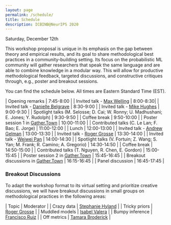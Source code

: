 ```yaml
---
layout: page
permalink: /schedule/
title: Schedule
description: ICBINB@NeurIPS 2020
---
```


<!-- # NeurIPS 2020 "I Can't Believe It's Not Better!" (ICBINB) Workshop Schedule -->
Saturday, December 12th
<!-- Times are listed in Eastern Daylight Time -->

This workshop proposal is unique in its emphasis on the gap between theory and empirical results, and its goal to share methodological best practices in a community-building setting. Its focus on the probabilistic ML community will gather researchers that speak the same language and are able to combine knowledge in a modular way. This will allow for productive methodological feedback, targeted discussions, and constructive critiques through, e.g., poster and breakout sessions.

You can find the schedule below. All times are Eastern Standard Time (EST).

| Opening remarks                    | 7:45-8:00 |
| Invited talk - [Max Welling](https://staff.fnwi.uva.nl/m.welling/)         | 8:00-8:30|
| Invited talk - [Danielle Belgrave](https://www.microsoft.com/en-us/research/people/dabelgra/)    | 8:30-9:00 |
| Invited talk - [Mike Hughes](https://www.michaelchughes.com/)         | 9:00-9:30 |
| Spotlight talks (M. Selosse; D. Cai; W. Ronny; U. Madhushani; E. Jones; Y. Rudolph)                       | 9:30-9:50 |
| Coffee break                          | 9:50-10:00 |
| Poster session 1 in [Gather.Town](https://gather.town/app/5163xhrHdSWrUZsG/ICBINB)                         | 10:00-11:00 |
| Contributed talks (C. Le Lan; F. Bao; E. Jorge) | 11:00-12:00 |
| Lunch                          | 12:00-13:00 |
| Invited talk - [Andrew Gelman](http://www.stat.columbia.edu/~gelman/) | 13:00-13:30 |
| Invited talk - [Roger Grosse](https://www.cs.toronto.edu/~rgrosse/) | 13:30-14:00 |
| Invited talk - [Weiwei Pan](https://iacs.seas.harvard.edu/people/weiwei-pan) | 14:00-14:30 |
| Spotlight talks (V. Fortuin; Z. Wang; S. Yan; M. Frank; R. Camino; A. Gregorio)                       | 14:30-14:50 |
| Coffee break                          | 14:50-15:00 |
| Contributed talks (T. Nguyen, R. Chen, E. Gordon)   | 15:00-15:45 |
| Poster session 2 in [Gather.Town](https://gather.town/app/5163xhrHdSWrUZsG/ICBINB)                     | 15:45-16:45 |
| Breakout discussions in [Gather.Town](https://gather.town/app/5163xhrHdSWrUZsG/ICBINB)                 | 16:15-16:45 |
| Panel discussion                      | 16:45-17:45 |

### Breakout Discussions

To adapt the workshop format to its virtual setting and prioritize creative discussions, we will have breakout discussions in small groups on methodological practices in the following areas:


| Topic         | Moderator |
| Crazy data        | [Stephanie Hyland](https://sthy.land/pages/bio.html) |
| Tricky priors         | [Roger Grosse](http://www.cs.toronto.edu/~rgrosse/) |
| Muddled models      | [Isabel Valera](https://ivaleram.github.io/) |
| Bumpy inference  | [Francisco Ruiz](https://franrruiz.github.io/)  |
| Off metrics | [Tamara Broderick](https://people.csail.mit.edu/tbroderick/) |
